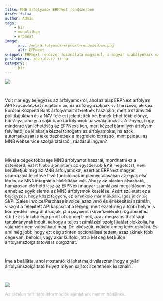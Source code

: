 ```yaml
---
title: MNB árfolyamok ERPNext rendszerben
draft: false
author: Admin
tags:
    - hír
    - monolithon
    - erpnext
image:
      src: /mnb-árfolyamok-erpnext-rendszerben.png
      alt: ERPNext
snippet: ERPNext rendszer használata magyarul, a magyar szabályoknak való megfeleltetés sok lokalizációs feladatot jelent. Egyik ilyen az MNB árfolyamok kezelése. Most ennek a megoldását mutatom be!
publishDate: 2023-07-17 11:39
category:
    - hír
---
```


<p><img src="/mnb-árfolyamok-erpnext-rendszerben.png"></p><p><br></p><p>Volt már egy bejegyzés az árfolyamokról, ahol az alap ERPNext árfolyam API kapcsolatokat mutattam be, és az főleg azoknak volt hasznos, akik az Európai Központi Bank árfolyamait szeretnék használni, mert a számviteli politikájukban és a NAV felé ezt jelentették be. Ennek lehet több előnye, hátránya, ahogy a saját banki árfolyamok használatának is. A lényeg, hogy mindenre van lehetőség az ERPNext-ben, mert kézzel bármilyen árfolyam felvihető, de ki akarja kézzel töltögetni az árfolyamokat, ha azok automatikusan is lekérdezhetőek a megfelelő forrásból, mint például az MNB webservice szolgáltatásból, ráadásul ingyen?</p><p><br></p><p>Mivel a cégek többsége MNB árfolyamot használ, mondhatni ez a sztenderd, ezért hiába ajánlottam az egyszerűbb EKB megoldást, nem kerülhetjük meg az MNB árfolyamokat, ezért az ERPNext magyar számlázást lehetővé tevő funkcióinak implementálásában az egyik első lépés, az MNB integráció kialakítása volt. Ahogy az oldalon olvasható, hamarosan elérhető lesz az ERPNext magyar számlázási megoldásom és ennek az egyik eleme, az MNB árfolyamok kezelése. Azért született ez a bejegyzés, hogy közzétegyem, ez a funkció már működik. Igaz jelenleg SI/PI (Sales Invoice/Purchase Invoice, azaz vevő és értékesítési számlán, viszont a felépített API kapcsolat a lényeg, mert ezzel még a többi helyre is könnyedén integrálni tudjuk, pl a payment (ki/befizetések) rögzítéséhez stb.) Ez is inkább egy proof of concept-nek, azaz megvalósíthatósági tanulmánynak indult, nehogy a teljes számlázási szolgáltatást blokkolja, ha valamiért nem valósítható meg. De elkészült, működik meg lehet csinálni. És ami még jobb, hogy ezt cég szinten opcionálissá tettem, azaz akinek több cége van, belföldi, vagy akár külföldi, ott a két cég két külön árfolyamszolgáltatóval is dolgozhat.</p><p><br></p><p>Íme a beállítás, ahol mostantól ki lehet majd választani hogy a gyári árfolyamszolgáltató helyett milyen sajátot szeretnénk használni:</p><p><br></p><p><img src="/5qr71Fp.jpg"></p>

<p><span style="color: rgb(187, 187, 187);">Az oldalon található információk ajánlatnak nem minősülnek. </span></p>

